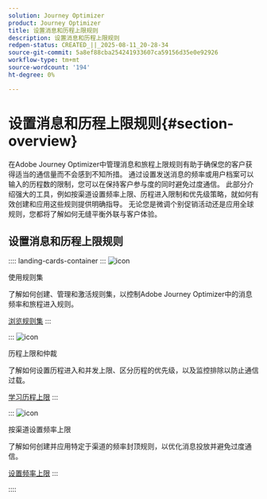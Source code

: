```yaml
---
solution: Journey Optimizer
product: Journey Optimizer
title: 设置消息和历程上限规则
description: 设置消息和历程上限规则
redpen-status: CREATED_||_2025-08-11_20-28-34
source-git-commit: 5a8ef88cba254241933607ca59156d35e0e92926
workflow-type: tm+mt
source-wordcount: '194'
ht-degree: 0%

---
```



# 设置消息和历程上限规则{#section-overview}

在Adobe Journey Optimizer中管理消息和旅程上限规则有助于确保您的客户获得适当的通信量而不会感到不知所措。 通过设置发送消息的频率或用户档案可以输入的历程数的限制，您可以在保持客户参与度的同时避免过度通信。 此部分介绍强大的工具，例如按渠道设置频率上限、历程进入限制和优先级策略，就如何有效创建和应用这些规则提供明确指导。 无论您是微调个别促销活动还是应用全球规则，您都将了解如何无缝平衡外联与客户体验。

## 设置消息和历程上限规则

:::: landing-cards-container
:::
![icon](https://cdn.experienceleague.adobe.com/icons/gear.svg?lang=zh-Hans)

使用规则集

了解如何创建、管理和激活规则集，以控制Adobe Journey Optimizer中的消息频率和旅程进入规则。

[浏览规则集](../using/conflict-prioritization/rule-sets.md)
:::

:::
![icon](https://cdn.experienceleague.adobe.com/icons/list-check.svg?lang=zh-Hans)

历程上限和仲裁

了解如何设置历程进入和并发上限、区分历程的优先级，以及监控排除以防止通信过载。

[学习历程上限](../using/conflict-prioritization/journey-capping.md)
:::

:::
![icon](https://cdn.experienceleague.adobe.com/icons/circle-play.svg?lang=zh-Hans)

按渠道设置频率上限

了解如何创建并应用特定于渠道的频率封顶规则，以优化消息投放并避免过度通信。

[设置频率上限](../using/conflict-prioritization/channel-capping.md)
:::

::::
